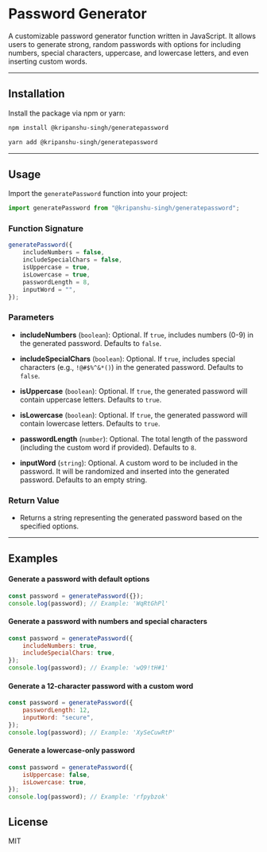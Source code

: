 # Password Generator

A customizable password generator function written in JavaScript. It allows users to generate strong, random passwords with options for including numbers, special characters, uppercase, and lowercase letters, and even inserting custom words.

<hr>

## Installation

Install the package via npm or yarn:

```bash
npm install @kripanshu-singh/generatepassword
```

```bash
yarn add @kripanshu-singh/generatepassword
```

<hr>

## Usage

Import the `generatePassword` function into your project:

```javascript
import generatePassword from "@kripanshu-singh/generatepassword";
```

### Function Signature

```javascript
generatePassword({
    includeNumbers = false,
    includeSpecialChars = false,
    isUppercase = true,
    isLowercase = true,
    passwordLength = 8,
    inputWord = "",
});
```

### Parameters

-   **includeNumbers** (`boolean`): Optional. If `true`, includes numbers (0-9) in the generated password. Defaults to `false`.

-   **includeSpecialChars** (`boolean`): Optional. If `true`, includes special characters (e.g., `!@#$%^&*()`) in the generated password. Defaults to `false`.

-   **isUppercase** (`boolean`): Optional. If `true`, the generated password will contain uppercase letters. Defaults to `true`.

-   **isLowercase** (`boolean`): Optional. If `true`, the generated password will contain lowercase letters. Defaults to `true`.

-   **passwordLength** (`number`): Optional. The total length of the password (including the custom word if provided). Defaults to `8`.

-   **inputWord** (`string`): Optional. A custom word to be included in the password. It will be randomized and inserted into the generated password. Defaults to an empty string.

### Return Value

-   Returns a string representing the generated password based on the specified options.

<hr>

## Examples

#### Generate a password with default options

```javascript
const password = generatePassword({});
console.log(password); // Example: 'WqRtGhPl'
```

#### Generate a password with numbers and special characters

```javascript
const password = generatePassword({
    includeNumbers: true,
    includeSpecialChars: true,
});
console.log(password); // Example: 'wQ9!tH#1'
```

#### Generate a 12-character password with a custom word

```javascript
const password = generatePassword({
    passwordLength: 12,
    inputWord: "secure",
});
console.log(password); // Example: 'XySeCuwRtP'
```

#### Generate a lowercase-only password

```javascript
const password = generatePassword({
    isUppercase: false,
    isLowercase: true,
});
console.log(password); // Example: 'rfpybzok'
```

## License

MIT
